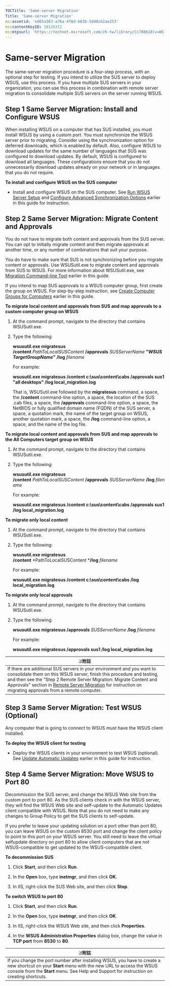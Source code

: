 ```yaml
---
TOCTitle: 'Same-server Migration'
Title: 'Same-server Migration'
ms:assetid: 'ed65a383-a76a-4f6d-b83b-5d48c62ae253'
ms:contentKeyID: 18126372
ms:mtpsurl: 'https://technet.microsoft.com/zh-tw/library/Cc708618(v=WS.10)'
---
```


Same-server Migration
=====================

The same-server migration procedure is a four-step process, with an optional step for testing. If you intend to utilize the SUS server to deploy WSUS, use this process. If you have multiple SUS servers in your organization, you can use this process in combination with remote server migration to consolidate multiple SUS servers on the server running WSUS.

Step 1 Same Server Migration: Install and Configure WSUS
--------------------------------------------------------

When installing WSUS on a computer that has SUS installed, you must install WSUS by using a custom port. You must synchronize the WSUS server prior to migrating. Consider using the synchronization option for deferred downloads, which is enabled by default. Also, configure WSUS to download updates for the same number of languages that SUS was configured to download updates. By default, WSUS is configured to download all languages. These configurations ensure that you do not unnecessarily download updates already on your network or in languages that you do not require.

**To install and configure WSUS on the SUS computer**
-   Install and configure WSUS on the SUS computer. See [Run WSUS Server Setup](https://technet.microsoft.com/63c82e0c-f8b0-451d-b32b-2275385920df) and [Configure Advanced Synchronization Options](https://technet.microsoft.com/75060d37-429c-4cf8-a5ee-708470794b7c) earlier in this guide for instruction.

Step 2 Same Server Migration: Migrate Content and Approvals
-----------------------------------------------------------

You do not have to migrate both content and approvals from the SUS server. You can opt to initially migrate content and then migrate approvals at another time, or any number of combinations that suit your purpose.

You do have to make sure that SUS is not synchronizing before you migrate content or approvals. Use WSUSutil.exe to migrate content and approvals from SUS to WSUS. For more information about WSUSutil.exe, see [Migration Command-line Tool](https://technet.microsoft.com/c06eceaf-a4f6-4b74-a694-75960fdf706b) earlier in this guide.

If you intend to map SUS approvals to a WSUS computer group, first create the group on WSUS. For step-by-step instruction, see [Create Computer Groups for Computers](https://technet.microsoft.com/07c6fa5b-7588-43f2-a495-45df16a2958a) earlier in this guide.

**To migrate local content and approvals from SUS and map approvals to a custom computer group on WSUS**
1.  At the command prompt, navigate to the directory that contains WSUSutil.exe.

2.  Type the following:

    **wsusutil.exe migratesus /content** *PathToLocalSUSContent* **/approvals** *SUSServerName* **"***WSUSTargetGroupName***" /log** *filename*

    For example:

    **wsusutil.exe migratesus /content c:\\sus\\content\\cabs /approvals sus1 "all desktops" /log local\_migration.log**

    That is, WSUSutil.exe followed by the **migratesus** command, a space, the **/content** command-line option, a space, the location of the SUS .cab files, a space, the **/approvals** command-line option, a space, the NetBIOS or fully qualified domain name (FQDN) of the SUS server, a space, a quotation mark, the name of the target group on WSUS, another quotation mark, a space, the **/log** command-line option, a space, and the name of the log file.

**To migrate local content and approvals from SUS and map approvals to the All Computers target group on WSUS**
1.  At the command prompt, navigate to the directory that contains WSUSutil.exe.

2.  Type the following:

    **wsusutil.exe migratesus /content** *PathToLocalSUSContent* **/approvals** *SUSServerName* **/log** *filename*

    For example:

    **wsusutil.exe migratesus /content c:\\sus\\content\\cabs /approvals sus1 /log local\_migration.log**

**To migrate only local content**
1.  At the command prompt, navigate to the directory that contains WSUSutil.exe.

2.  Type the following:

    **wsusutil.exe migratesus /content** *PathToLocalSUSContent ***/log** *filename*

    For example:

    **wsusutil.exe migratesus /content c:\\sus\\content\\cabs /log local\_migration.log**

**To migrate only local approvals**
1.  At the command prompt, navigate to the directory that contains WSUSutil.exe.

2.  Type the following:

    **wsusutil.exe migratesus /approvals** *SUSServerName* **/log** *filename*

    For example:

    **wsusutil.exe migratesus /approvals sus1 /log local\_migration.log**

| ![](images/Cc708618.note(WS.10).gif)附註                                                                                                                                                                                                                                                                                                                                     |
|-----------------------------------------------------------------------------------------------------------------------------------------------------------------------------------------------------------------------------------------------------------------------------------------------------------------------------------------------------------------------------------------------------------|
| If there are additional SUS servers in your environment and you want to consolidate them on this WSUS server, finish this procedure and testing, and then see the "Step 2 Remote Server Migration: Migrate Content and Approvals" section in [Remote Server Migration](https://technet.microsoft.com/30e04407-0d2a-4e28-983e-b2a82e5fa411) for instruction on migrating approvals from a remote computer. |

Step 3 Same Server Migration: Test WSUS (Optional)
--------------------------------------------------

Any computer that is going to connect to WSUS must have the WSUS client installed.

**To deploy the WSUS client for testing**
-   Deploy the WSUS clients in your environment to test WSUS (optional). See [Update Automatic Updates](https://technet.microsoft.com/4de6a129-fbf1-41ef-b255-5510554713c5) earlier in this guide for instruction.

Step 4 Same Server Migration: Move WSUS to Port 80
--------------------------------------------------

Decommission the SUS server, and change the WSUS Web site from the custom port to port 80. As the SUS clients check in with the WSUS server, they will find the WSUS Web site and self-update to the Automatic Updates client compatible with WSUS. Note that you do not need to make any changes to Group Policy to get the SUS clients to self-update.

If you prefer to leave your updating solution on a port other than port 80, you can leave WSUS on the custom 8530 port and change the client policy to point to this port on your WSUS server. You still need to leave the virtual selfupdate directory on port 80 to allow client computers that are not WSUS-compatible to get updated to the WSUS-compatible client.

**To decommission SUS**
1.  Click **Start**, and then click **Run**.

2.  In the **Open** box, type **inetmgr**, and then click **OK**.

3.  In IIS, right-click the SUS Web site, and then click **Stop**.

**To switch WSUS to port 80**
1.  Click **Start**, and then click **Run**.

2.  In the **Open** box, type **inetmgr**, and then click **OK**.

3.  In IIS, right-click the WSUS Web site, and then click **Properties**.

4.  In the **WSUS Administration Properties** dialog box, change the value in **TCP port** from **8530** to **80**.

| ![](images/Cc708618.note(WS.10).gif)附註                                                                                                                                                                          |
|------------------------------------------------------------------------------------------------------------------------------------------------------------------------------------------------------------------------------------------------|
| If you change the port number after installing WSUS, you have to create a new shortcut on your **Start** menu with the new URL to access the WSUS console from the **Start** menu. See Help and Support for instruction on creating shortcuts. |
